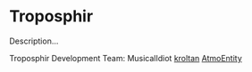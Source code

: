 Troposphir
==========
Description...


Troposphir Development Team:
MusicalIdiot
[kroltan](http://www.github.com/kroltan)
[AtmoEntity](http://www.github.com/AtmoEntity)
